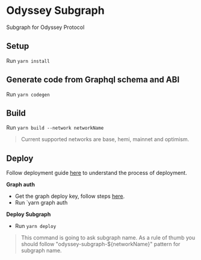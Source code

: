 # Odyssey Subgraph
Subgraph for Odyssey Protocol

## Setup
Run `yarn install`

## Generate code from Graphql schema and ABI
Run `yarn codegen`

## Build
Run `yarn build --network networkName`
> Current supported networks are base, hemi, mainnet and optimism.

## Deploy
Follow deployment guide [here](https://thegraph.com/docs/en/subgraphs/developing/deploying/using-subgraph-studio/) to understand the process of deployment.

**Graph auth**
- Get the graph deploy key, follow steps [here](https://thegraph.com/docs/en/subgraphs/developing/deploying/using-subgraph-studio/#graph-auth).
- Run `yarn graph auth <Deploy Key>
  
**Deploy Subgraph**
- Run `yarn deploy`
> This command is going to ask subgraph name. As a rule of thumb you should follow "odyssey-subgraph-${networkName}" pattern for subgraph name.